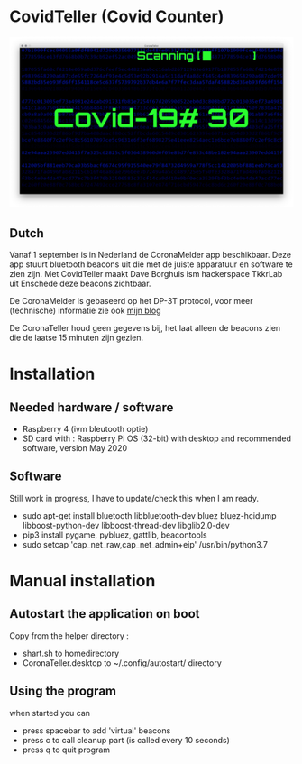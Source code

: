 # CovidTeller (Covid Counter)

![covid teller](coronateller.png)

## Dutch
Vanaf 1 september is in Nederland de CoronaMelder app beschikbaar. Deze app stuurt bluetooth beacons uit die met de juiste apparatuur en software te zien zijn. Met CovidTeller maakt Dave Borghuis ism hackerspace TkkrLab uit Enschede deze beacons zichtbaar.

De CoronaMelder is gebaseerd op het DP-3T protocol, voor meer (technische) informatie zie ook [mijn blog](http://daveborghuis.nl/wp/corona-app_2020_04_12/)

De CoronaTeller houd geen gegevens bij, het laat alleen de beacons zien die de laatse 15 minuten zijn gezien.

# Installation

## Needed hardware / software
- Raspberry 4 (ivm bleutooth optie)
- SD card with : Raspberry Pi OS (32-bit) with desktop and recommended software, version May 2020

## Software
Still work in progress, I have to update/check this when I am ready.

- sudo apt-get install bluetooth libbluetooth-dev bluez bluez-hcidump  libboost-python-dev libboost-thread-dev libglib2.0-dev
- pip3 install pygame, pybluez, gattlib, beacontools
- sudo setcap 'cap_net_raw,cap_net_admin+eip' /usr/bin/python3.7

# Manual installation


## Autostart the application on boot
Copy from the helper directory :
- shart.sh to homedirectory
- CoronaTeller.desktop to ~/.config/autostart/ directory

## Using the program
when started you can
- press spacebar to add 'virtual' beacons
- press c to call cleanup part (is called every 10 seconds)
- press q to quit program
